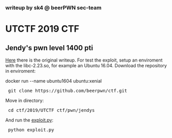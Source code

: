 ### writeup by sk4 @ beerPWN sec-team

# UTCTF 2019 CTF
## Jendy's pwn level 1400 pti

<a href="https://exploitnetworking.com/en/security-en/jendys">Here</a> there is the original writeup. For test the exploit, setup an enviroment with the libc-2.23.so, for example an Ubuntu 16.04. Download the repository in enviroment:

docker run --name ubuntu1604 ubuntu:xenial

<pre> git clone https://github.com/beerpwn/ctf.git </pre>

Move in directory:

<pre> cd ctf/2019/UTCTF_ctf/pwn/jendys </pre>

And run the <a href="https://github.com/beerpwn/ctf/blob/master/2019/UTCTF_ctf/pwn/jendys/exploit.py">exploit.py</a>:

<pre> python exploit.py </pre>
